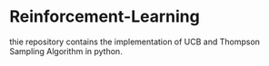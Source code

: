 # Reinforcement-Learning
thie repository contains the implementation of UCB and Thompson Sampling Algorithm in python.

